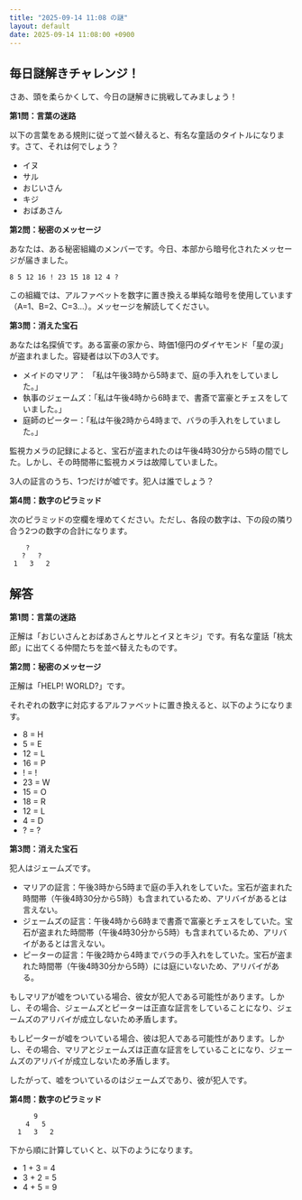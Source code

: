 ```yaml
---
title: "2025-09-14 11:08 の謎"
layout: default
date: 2025-09-14 11:08:00 +0900
---
```

## 毎日謎解きチャレンジ！

さあ、頭を柔らかくして、今日の謎解きに挑戦してみましょう！

**第1問：言葉の迷路**

以下の言葉をある規則に従って並べ替えると、有名な童話のタイトルになります。さて、それは何でしょう？

*   イヌ
*   サル
*   おじいさん
*   キジ
*   おばあさん

**第2問：秘密のメッセージ**

あなたは、ある秘密組織のメンバーです。今日、本部から暗号化されたメッセージが届きました。

`8 5 12 16 ! 23 15 18 12 4 ?`

この組織では、アルファベットを数字に置き換える単純な暗号を使用しています（A=1、B=2、C=3…）。メッセージを解読してください。

**第3問：消えた宝石**

あなたは名探偵です。ある富豪の家から、時価1億円のダイヤモンド「星の涙」が盗まれました。容疑者は以下の3人です。

*   メイドのマリア： 「私は午後3時から5時まで、庭の手入れをしていました。」
*   執事のジェームズ：「私は午後4時から6時まで、書斎で富豪とチェスをしていました。」
*   庭師のピーター：「私は午後2時から4時まで、バラの手入れをしていました。」

監視カメラの記録によると、宝石が盗まれたのは午後4時30分から5時の間でした。しかし、その時間帯に監視カメラは故障していました。

3人の証言のうち、1つだけが嘘です。犯人は誰でしょう？

**第4問：数字のピラミッド**

次のピラミッドの空欄を埋めてください。ただし、各段の数字は、下の段の隣り合う2つの数字の合計になります。

```
    ?
   ?   ?
 1   3   2
```

## 解答

**第1問：言葉の迷路**

正解は「おじいさんとおばあさんとサルとイヌとキジ」です。有名な童話「桃太郎」に出てくる仲間たちを並べ替えたものです。

**第2問：秘密のメッセージ**

正解は「HELP! WORLD?」です。

それぞれの数字に対応するアルファベットに置き換えると、以下のようになります。

*   8 = H
*   5 = E
*   12 = L
*   16 = P
*   ! = !
*   23 = W
*   15 = O
*   18 = R
*   12 = L
*   4 = D
*   ? = ?

**第3問：消えた宝石**

犯人はジェームズです。

*   マリアの証言：午後3時から5時まで庭の手入れをしていた。宝石が盗まれた時間帯（午後4時30分から5時）も含まれているため、アリバイがあるとは言えない。
*   ジェームズの証言：午後4時から6時まで書斎で富豪とチェスをしていた。宝石が盗まれた時間帯（午後4時30分から5時）も含まれているため、アリバイがあるとは言えない。
*   ピーターの証言：午後2時から4時までバラの手入れをしていた。宝石が盗まれた時間帯（午後4時30分から5時）には庭にいないため、アリバイがある。

もしマリアが嘘をついている場合、彼女が犯人である可能性があります。しかし、その場合、ジェームズとピーターは正直な証言をしていることになり、ジェームズのアリバイが成立しないため矛盾します。

もしピーターが嘘をついている場合、彼は犯人である可能性があります。しかし、その場合、マリアとジェームズは正直な証言をしていることになり、ジェームズのアリバイが成立しないため矛盾します。

したがって、嘘をついているのはジェームズであり、彼が犯人です。

**第4問：数字のピラミッド**

```
      9
    4   5
  1   3   2
```

下から順に計算していくと、以下のようになります。

*   1 + 3 = 4
*   3 + 2 = 5
*   4 + 5 = 9
